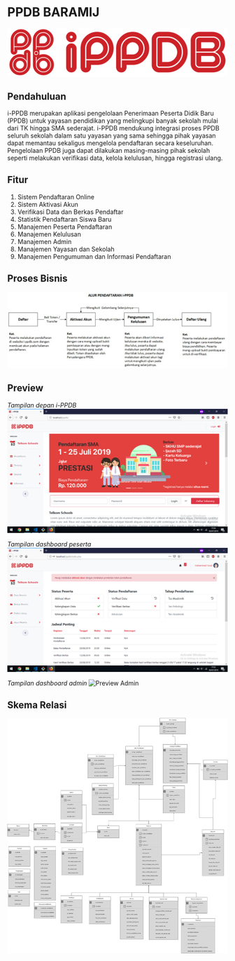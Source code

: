 # PPDB BARAMIJ
![Customer Logo](./readme/logo-name-ppdb.png) 
## Pendahuluan
i-PPDB merupakan aplikasi pengelolaan Penerimaan Peserta Didik Baru (PPDB) untuk yayasan pendidikan yang melingkupi banyak sekolah mulai dari TK hingga SMA sederajat. i-PPDB mendukung integrasi proses PPDB seluruh sekolah dalam satu yayasan yang sama sehingga pihak yayasan dapat memantau sekaligus mengelola pendaftaran secara keseluruhan. Pengelolaan PPDB juga dapat dilakukan masing-masing pihak sekolah seperti melakukan verifikasi data, kelola kelulusan, hingga registrasi ulang.

## Fitur
1. Sistem Pendaftaran Online
2. Sistem Aktivasi Akun
3. Verifikasi Data dan Berkas Pendaftar
4. Statistik Pendaftaran Siswa Baru
5. Manajemen Peserta Pendaftaran
6. Manajemen Kelulusan
7. Manajemen Admin
8. Manajemen Yayasan dan Sekolah
9. Manajemen Pengumuman dan Informasi Pendaftaran

## Proses Bisnis
![Proses Bisnis](./readme/registration-track.jpeg) 

## Preview
*Tampilan depan i-PPDB*
![Preview Depan](./readme/preview-depan.png) 

*Tampilan dashboard peserta*
![Preview Peserta](./readme/preview-peserta.png) 

*Tampilan dashboard admin*
![Preview Admin](./readme/preview-admin.png) 

## Skema Relasi
![Skema Relasi](./readme/skema-relasi-full.png) 

